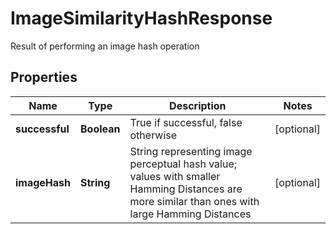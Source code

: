 

# ImageSimilarityHashResponse

Result of performing an image hash operation
## Properties

Name | Type | Description | Notes
------------ | ------------- | ------------- | -------------
**successful** | **Boolean** | True if successful, false otherwise |  [optional]
**imageHash** | **String** | String representing image perceptual hash value; values with smaller Hamming Distances are more similar than ones with large Hamming Distances |  [optional]



